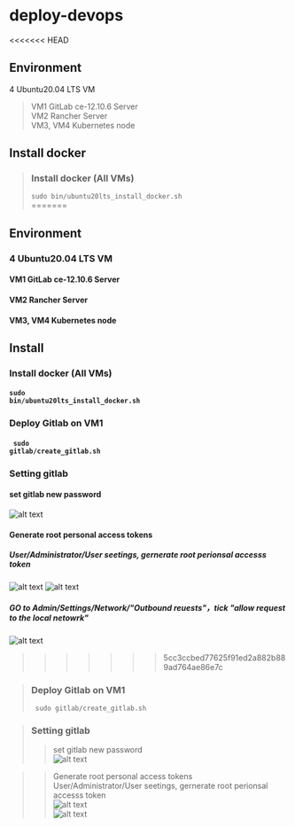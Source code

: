 # deploy-devops
<<<<<<< HEAD
## Environment  
4 Ubuntu20.04 LTS VM  
> VM1 GitLab ce-12.10.6 Server  
> VM2 Rancher Server  
> VM3, VM4 Kubernetes node
## Install docker
> ### Install docker (All VMs)  
> <code>sudo bin/ubuntu20lts_install_docker.sh </code>  
=======
## Environment
### 4 Ubuntu20.04 LTS VM
#### VM1 GitLab ce-12.10.6 Server
#### VM2 Rancher Server
#### VM3, VM4 Kubernetes node
## Install
### Install docker (All VMs)
#### <code>sudo bin/ubuntu20lts_install_docker.sh </code>
### Deploy Gitlab on VM1
#### <code> sudo gitlab/create_gitlab.sh </code>
### Setting gitlab
#### set gitlab new password
![alt text](https://github.com/iii-org/deploy-devops/blob/master/png/set-gitlab-new-password.png?raw=true)
#### Generate root personal access tokens
##### User/Administrator/User seetings, gernerate root perionsal accesss token
![alt text](https://github.com/iii-org/deploy-devops/blob/master/png/root-settings.png?raw=true)
![alt text](https://github.com/iii-org/deploy-devops/blob/master/png/generate-root-persional-access-token.png?raw=true)
##### GO to Admin/Settings/Network/"Outbound reuests"，tick "allow request to the local netowrk"
![alt text](https://github.com/iii-org/deploy-devops/blob/master/png/allow-request-to-the-local-netowrk.png?raw=true)
>>>>>>> 5cc3ccbed77625f91ed2a882b889ad764ae86e7c

> ### Deploy Gitlab on VM1  
> <code> sudo gitlab/create_gitlab.sh </code>  

> ### Setting gitlab  
>> set gitlab new password  
>> ![alt text](https://github.com/iii-org/deploy-devops/blob/master/png/set-gitlab-new-password.png?raw=true)  

>> Generate root personal access tokens  
>> User/Administrator/User seetings, gernerate root perionsal accesss token  
>>![alt text](https://github.com/iii-org/deploy-devops/blob/master/png/root-settings.png?raw=true)  
>> ![alt text](https://github.com/iii-org/deploy-devops/blob/master/png/generate-root-persional-access-token.png?raw=true)